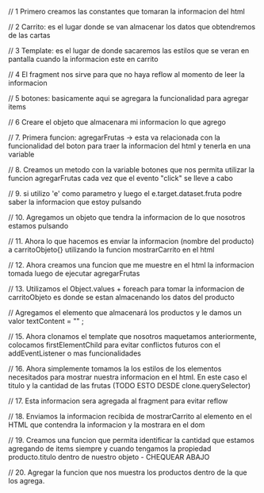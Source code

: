 // 1 Primero creamos las constantes que tomaran la informacion del html

// 2 Carrito: es el lugar donde se van almacenar los datos que obtendremos de las cartas 

// 3 Template: es el lugar de donde sacaremos las estilos que se veran en pantalla cuando la informacion este en carrito

// 4 El fragment nos sirve para que no haya reflow al momento de leer la informacion

// 5 botones: basicamente aqui se agregara la funcionalidad para agregar items

// 6 Creare el objeto que almacenara mi informacion lo que agrego

// 7. Primera funcion: agregarFrutas -> esta va relacionada con la funcionalidad del boton para traer la informacion del html y tenerla en una variable

// 8. Creamos un metodo con la variable botones que nos permita utilizar la funcion agregarFrutas cada vez que el evento "click" se lleve a cabo

// 9. si utilizo 'e' como parametro y luego el e.target.dataset.fruta podre saber la informacion que estoy pulsando

// 10. Agregamos un objeto que tendra la informacion de lo que nosotros estamos pulsando

// 11.  Ahora lo que hacemos es enviar la informacion (nombre del producto) a carritoObjeto{} utilizando la funcion mostrarCarrito en el html

// 12. Ahora creamos una funcion  que me muestre en el html la informacion tomada luego de ejecutar agregarFrutas 

// 13. Utilizamos el Object.values + foreach para tomar la informacion de carritoObjeto es donde se estan almacenando los datos del producto

// Agregamos el elemento que almacenará los productos y le damos un valor textContent = "" ;

// 15. Ahora clonamos el template que nosotros maquetamos anteriormente, colocamos firstElementChild para evitar conflictos futuros con el addEventListener o mas funcionalidades

// 16. Ahora simplemente tomamos la los estilos de los elementos necesitados para mostrar nuestra informacion en el html. En este caso el titulo y la cantidad de las frutas (TODO ESTO DESDE clone.querySelector)

// 17. Esta informacion sera agregada al fragment para evitar reflow

// 18. Enviamos la informacion recibida de mostrarCarrito al elemento en el HTML que contendra la informacion y la mostrara en el dom

// 19. Creamos una funcion que permita identificar la cantidad que estamos agregando de items siempre y cuando tengamos la propiedad producto.titulo dentro de nuestro objeto - CHEQUEAR ABAJO

// 20. Agregar la funcion que nos muestra los productos dentro de la que los agrega.
